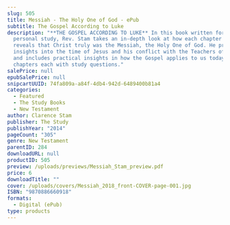 ```yaml
---
slug: 505
title: Messiah - The Holy One of God - ePub
subtitle: The Gospel According to Luke
description: "**THE GOSPEL ACCORDING TO LUKE** In this book written for group or
  personal study, Rev. Stam takes an in-depth look at how each chapter of Luke
  reveals that Christ truly was the Messiah, the Holy One of God. He provides
  insights into the time of Jesus and his conflict with the Teachers of the Law
  and includes practical insights in how the Gospel applies to us today. 24
  chapters each with study questions."
salePrice: null
epubSalePrice: null
snipcartUUID: 74fa809a-a84f-4db4-942d-6489400b81a4
categories:
  - Featured
  - The Study Books
  - New Testament
author: Clarence Stam
publisher: The Study
publishYear: "2014"
pageCount: "305"
genre: New Testament
parentID: 284
downloadURL: null
productID: 505
preview: /uploads/previews/Messiah_Stam_preview.pdf
price: 6
downloadTitle: ""
cover: /uploads/covers/Messiah_2018_front-COVER-page-001.jpg
ISBN: "9870886660918"
formats:
  - Digital (ePub)
type: products
---
```


